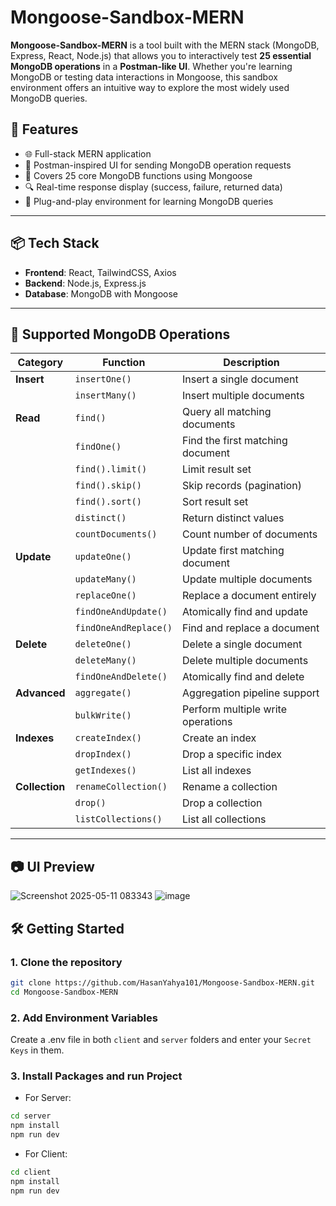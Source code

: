 # Mongoose-Sandbox-MERN

**Mongoose-Sandbox-MERN** is a tool built with the MERN stack (MongoDB, Express, React, Node.js) that allows you to interactively test **25 essential MongoDB operations** in a **Postman-like UI**. Whether you're learning MongoDB or testing data interactions in Mongoose, this sandbox environment offers an intuitive way to explore the most widely used MongoDB queries.

## 🚀 Features

- 🌐 Full-stack MERN application
- 🧪 Postman-inspired UI for sending MongoDB operation requests
- 🔧 Covers 25 core MongoDB functions using Mongoose
- 🔍 Real-time response display (success, failure, returned data)
- 🧰 Plug-and-play environment for learning MongoDB queries

---

## 📦 Tech Stack

- **Frontend**: React, TailwindCSS, Axios
- **Backend**: Node.js, Express.js
- **Database**: MongoDB with Mongoose

---

## 📘 Supported MongoDB Operations

| Category      | Function               | Description |
|---------------|------------------------|-------------|
| **Insert**    | `insertOne()`          | Insert a single document |
|               | `insertMany()`         | Insert multiple documents |
| **Read**      | `find()`               | Query all matching documents |
|               | `findOne()`            | Find the first matching document |
|               | `find().limit()`       | Limit result set |
|               | `find().skip()`        | Skip records (pagination) |
|               | `find().sort()`        | Sort result set |
|               | `distinct()`           | Return distinct values |
|               | `countDocuments()`     | Count number of documents |
| **Update**    | `updateOne()`          | Update first matching document |
|               | `updateMany()`         | Update multiple documents |
|               | `replaceOne()`         | Replace a document entirely |
|               | `findOneAndUpdate()`   | Atomically find and update |
|               | `findOneAndReplace()`  | Find and replace a document |
| **Delete**    | `deleteOne()`          | Delete a single document |
|               | `deleteMany()`         | Delete multiple documents |
|               | `findOneAndDelete()`   | Atomically find and delete |
| **Advanced**  | `aggregate()`          | Aggregation pipeline support |
|               | `bulkWrite()`          | Perform multiple write operations |
| **Indexes**   | `createIndex()`        | Create an index |
|               | `dropIndex()`          | Drop a specific index |
|               | `getIndexes()`         | List all indexes |
| **Collection**| `renameCollection()`   | Rename a collection |
|               | `drop()`               | Drop a collection |
|               | `listCollections()`    | List all collections |

---

## 📷 UI Preview
![Screenshot 2025-05-11 083343](https://github.com/user-attachments/assets/bbb99d01-7697-4042-9b56-0a8239f5efc5)
![image](https://github.com/user-attachments/assets/ef024c04-e7cf-4548-b23e-3202051f0b1a)


## 🛠️ Getting Started

### 1. Clone the repository

```bash
git clone https://github.com/HasanYahya101/Mongoose-Sandbox-MERN.git
cd Mongoose-Sandbox-MERN
```
### 2. Add Environment Variables

Create a .env file in both `client` and `server` folders and enter your `Secret Keys` in them.

### 3. Install Packages and run Project

* For Server:

```bash
cd server
npm install
npm run dev
```

* For Client:

```bash
cd client
npm install
npm run dev
```

